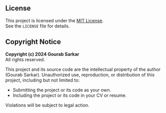 ## License

This project is licensed under the [MIT License](LICENSE).  
See the `LICENSE` file for details.

## Copyright Notice

**Copyright (c) 2024 Gourab Sarkar**  
All rights reserved.

This project and its source code are the intellectual property of the author (Gourab Sarkar). Unauthorized use, reproduction, or distribution of this project, including but not limited to:

- Submitting the project or its code as your own.
- Including the project or its code in your CV or resume.

Violations will be subject to legal action.
